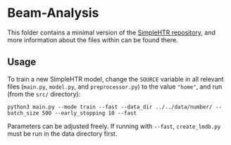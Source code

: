 # Beam-Analysis

This folder contains a minimal version of the [SimpleHTR repository](https://github.com/githubharald/SimpleHTR), and more information about the files within can be found there.

## Usage

To train a new SimpleHTR model, change the `SOURCE` variable in all relevant files (`main.py`, `model.py`, and `preprocessor.py`) to the value `"home"`, and run (from the `src/` directory):

```
python3 main.py --mode train --fast --data_dir ../../data/number/ --batch_size 500 --early_stopping 10 --fast
```

Parameters can be adjusted freely. If running with `--fast`, `create_lmdb.py` must be run in the data directory first.
